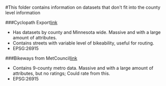 #This folder contains information on datasets that don't fit into the county level information

###Cyclopath Export[link](http://cycloplan.cyclopath.org/exports/)
- Has datasets by county and Minnesota wide. Massive and with a large amount of attributes.
- Contains streets with variable level of bikeability, useful for routing.
- EPSG:26915 


###Bikeways from MetCouncil[link](https://gisdata.mn.gov/dataset/us-mn-state-metc-trans-bikeways)
- Contains 9-county metro data. Massive and with a large amount of attributes, but no ratings; Could rate from this.
- EPSG:26915
 